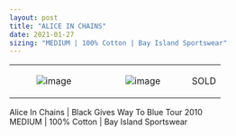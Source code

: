 ```yaml
---
layout: post
title: "ALICE IN CHAINS"
date: 2021-01-27
sizing: "MEDIUM | 100% Cotton | Bay Island Sportswear"
---
```




<table style="width:100%;"><tr><td style="vertical-align:top;">
      <figure class="tmblr-full" data-orig-height="2048" data-orig-width="1365" data-orig-src="https://concertshirts.netlify.app/shirts/0005/0005-01.jpg"><img src="https://64.media.tumblr.com/5d3cd4a6332e7799040321fc26f0c0cc/0495a51329858270-9e/s540x810/540cc30dd18f4b970a22cebe8e7431379773f9fe.jpg" data-orig-height="2048" data-orig-width="1365" data-orig-src="https://concertshirts.netlify.app/shirts/0005/0005-01.jpg" alt="image"/></figure></td>
    <td style="vertical-align:top;">
      <figure class="tmblr-full" data-orig-height="2048" data-orig-width="1365" data-orig-src="https://concertshirts.netlify.app/shirts/0005/0005-02.jpg"><img src="https://64.media.tumblr.com/fa8b8587e9f2fd6b5333824549a55afd/0495a51329858270-c1/s540x810/b932bc4b99835d70564c0a1f69970fb9dc8d3e8f.jpg" data-orig-height="2048" data-orig-width="1365" data-orig-src="https://concertshirts.netlify.app/shirts/0005/0005-02.jpg" alt="image"/></figure></td><td class="sold-overlay"><p class="sold-text">SOLD</p></td>
  </tr></table><p>
  Alice In Chains | Black Gives Way To Blue Tour 2010<br/>MEDIUM | 100% Cotton | Bay Island Sportswear
</p>
